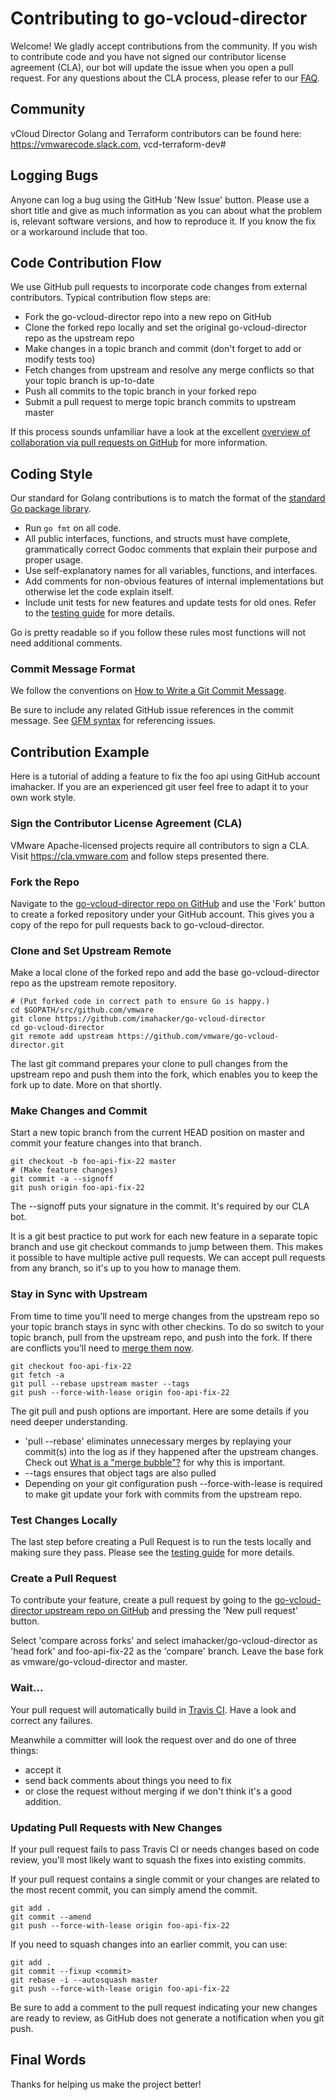# Contributing to go-vcloud-director

Welcome! We gladly accept contributions from the community. If you wish
to contribute code and you have not signed our contributor license
agreement (CLA), our bot will update the issue when you open a pull
request. For any questions about the CLA process, please refer to our
[FAQ](https://cla.vmware.com/faq).

## Community

vCloud Director Golang and Terraform contributors can be found here: 
https://vmwarecode.slack.com, vcd-terraform-dev#

## Logging Bugs

Anyone can log a bug using the GitHub 'New Issue' button.  Please use
a short title and give as much information as you can about what the
problem is, relevant software versions, and how to reproduce it.  If you
know the fix or a workaround include that too.

## Code Contribution Flow

We use GitHub pull requests to incorporate code changes from external
contributors.  Typical contribution flow steps are:

- Fork the go-vcloud-director repo into a new repo on GitHub
- Clone the forked repo locally and set the original go-vcloud-director repo as the upstream repo
- Make changes in a topic branch and commit (don't forget to add or modify tests too)
- Fetch changes from upstream and resolve any merge conflicts so that your topic branch is up-to-date
- Push all commits to the topic branch in your forked repo
- Submit a pull request to merge topic branch commits to upstream master

If this process sounds unfamiliar have a look at the
excellent [overview of collaboration via pull requests on
GitHub](https://help.github.com/categories/collaborating-with-issues-and-pull-requests) for more information. 

## Coding Style

Our standard for Golang contributions is to match the format of the [standard
Go package library](https://golang.org/pkg).  

- Run `go fmt` on all code.
- All public interfaces, functions, and structs must have complete, grammatically correct Godoc comments that explain their purpose and proper usage.
- Use self-explanatory names for all variables, functions, and interfaces.
- Add comments for non-obvious features of internal implementations but otherwise let the code explain itself.
- Include unit tests for new features and update tests for old ones. Refer to the [testing guide](TESTING.md) for more details.

Go is pretty readable so if you follow these rules most functions
will not need additional comments.

### Commit Message Format

We follow the conventions on [How to Write a Git Commit Message](http://chris.beams.io/posts/git-commit/).

Be sure to include any related GitHub
issue references in the commit message.  See [GFM
syntax](https://guides.github.com/features/mastering-markdown/#GitHub-flavored-markdown)
for referencing issues.

## Contribution Example

Here is a tutorial of adding a feature to fix the foo api using
GitHub account imahacker.  If you are an experienced git user feel free
to adapt it to your own work style.

### Sign the Contributor License Agreement (CLA)

VMware Apache-licensed projects require all contributors to sign a CLA. 
Visit https://cla.vmware.com and follow steps presented there. 

### Fork the Repo

Navigate to the [go-vcloud-director repo on
GitHub](https://github.com/vmware/go-vcloud-director) and use the 'Fork' button to
create a forked repository under your GitHub account.  This gives you a copy 
of the repo for pull requests back to go-vcloud-director. 

### Clone and Set Upstream Remote

Make a local clone of the forked repo and add the base go-vcloud-director
repo as the upstream remote repository.

``` shell
# (Put forked code in correct path to ensure Go is happy.)
cd $GOPATH/src/github.com/vmware
git clone https://github.com/imahacker/go-vcloud-director
cd go-vcloud-director
git remote add upstream https://github.com/vmware/go-vcloud-director.git
```

The last git command prepares your clone to pull changes from the
upstream repo and push them into the fork, which enables you to keep
the fork up to date. More on that shortly.

### Make Changes and Commit

Start a new topic branch from the current HEAD position on master and
commit your feature changes into that branch.  

``` shell
git checkout -b foo-api-fix-22 master
# (Make feature changes)
git commit -a --signoff
git push origin foo-api-fix-22
```

The --signoff puts your signature in the commit.  It's required by our CLA
bot. 

It is a git best practice to put work for each new feature in a separate
topic branch and use git checkout commands to jump between them.  This
makes it possible to have multiple active pull requests.  We can accept
pull requests from any branch, so it's up to you how to manage them.

### Stay in Sync with Upstream

From time to time you'll need to merge changes from the upstream
repo so your topic branch stays in sync with other checkins.  To
do so switch to your topic branch, pull from the upstream repo, and
push into the fork.  If there are conflicts you'll need to [merge
them now](https://stackoverflow.com/questions/161813/how-to-resolve-merge-conflicts-in-git).

``` shell
git checkout foo-api-fix-22
git fetch -a
git pull --rebase upstream master --tags
git push --force-with-lease origin foo-api-fix-22
```

The git pull and push options are important.  Here are some details if you 
need deeper understanding. 

- 'pull --rebase' eliminates unnecessary merges
by replaying your commit(s) into the log as if they happened
after the upstream changes.  Check out [What is a "merge
bubble"?](https://stackoverflow.com/questions/26239379/what-is-a-merge-bubble)
for why this is important.  
- --tags ensures that object tags are also pulled
- Depending on your git configuration push --force-with-lease is required to make git update your fork with commits from the upstream repo.


### Test Changes Locally

The last step before creating a Pull Request is to run the tests locally and
making sure they pass. Please see the [testing guide](TESTING.md) for more
details.

### Create a Pull Request

To contribute your feature, create a pull request by going to the [go-vcloud-director upstream repo on GitHub](https://github.com/vmware/go-vcloud-director) and pressing the 'New pull request' button. 

Select 'compare across forks' and select imahacker/go-vcloud-director as 'head fork'
and foo-api-fix-22 as the 'compare' branch.  Leave the base fork as 
vmware/go-vcloud-director and master. 

### Wait...

Your pull request will automatically build in [Travis
CI](https://travis-ci.org/vmware/go-vcloud-director/).  Have a look and correct
any failures.

Meanwhile a committer will look the request over and do one of three things: 

- accept it
- send back comments about things you need to fix
- or close the request without merging if we don't think it's a good addition.

### Updating Pull Requests with New Changes

If your pull request fails to pass Travis CI or needs changes based on
code review, you'll most likely want to squash the fixes into existing
commits.

If your pull request contains a single commit or your changes are related
to the most recent commit, you can simply amend the commit.

``` shell
git add .
git commit --amend
git push --force-with-lease origin foo-api-fix-22
```

If you need to squash changes into an earlier commit, you can use:

``` shell
git add .
git commit --fixup <commit>
git rebase -i --autosquash master
git push --force-with-lease origin foo-api-fix-22
```

Be sure to add a comment to the pull request indicating your new changes
are ready to review, as GitHub does not generate a notification when
you git push.

## Final Words

Thanks for helping us make the project better!
